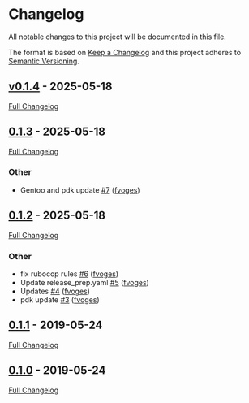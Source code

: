 <!-- markdownlint-disable MD024 -->
# Changelog

All notable changes to this project will be documented in this file.

The format is based on [Keep a Changelog](http://keepachangelog.com/en/1.0.0/) and this project adheres to [Semantic Versioning](http://semver.org).

## [v0.1.4](https://github.com/fvoges/puppet-ssh/tree/v0.1.4) - 2025-05-18

[Full Changelog](https://github.com/fvoges/puppet-ssh/compare/0.1.3...v0.1.4)

## [0.1.3](https://github.com/fvoges/puppet-ssh/tree/0.1.3) - 2025-05-18

[Full Changelog](https://github.com/fvoges/puppet-ssh/compare/0.1.2...0.1.3)

### Other

- Gentoo and pdk update [#7](https://github.com/fvoges/puppet-ssh/pull/7) ([fvoges](https://github.com/fvoges))

## [0.1.2](https://github.com/fvoges/puppet-ssh/tree/0.1.2) - 2025-05-18

[Full Changelog](https://github.com/fvoges/puppet-ssh/compare/0.1.1...0.1.2)

### Other

- fix rubocop rules [#6](https://github.com/fvoges/puppet-ssh/pull/6) ([fvoges](https://github.com/fvoges))
- Update release_prep.yaml [#5](https://github.com/fvoges/puppet-ssh/pull/5) ([fvoges](https://github.com/fvoges))
- Updates [#4](https://github.com/fvoges/puppet-ssh/pull/4) ([fvoges](https://github.com/fvoges))
- pdk update [#3](https://github.com/fvoges/puppet-ssh/pull/3) ([fvoges](https://github.com/fvoges))

## [0.1.1](https://github.com/fvoges/puppet-ssh/tree/0.1.1) - 2019-05-24

[Full Changelog](https://github.com/fvoges/puppet-ssh/compare/0.1.0...0.1.1)

## [0.1.0](https://github.com/fvoges/puppet-ssh/tree/0.1.0) - 2019-05-24

[Full Changelog](https://github.com/fvoges/puppet-ssh/compare/767771810e2c2d95847c1be49647ff876a720df6...0.1.0)
